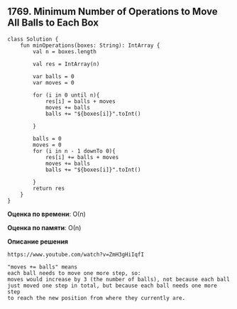 ## 1769. Minimum Number of Operations to Move All Balls to Each Box


```
class Solution {
    fun minOperations(boxes: String): IntArray {
        val n = boxes.length

        val res = IntArray(n)

        var balls = 0
        var moves = 0

        for (i in 0 until n){
            res[i] = balls + moves
            moves += balls
            balls += "${boxes[i]}".toInt()
            
        }

        balls = 0
        moves = 0
        for (i in n - 1 downTo 0){
            res[i] += balls + moves
            moves += balls
            balls += "${boxes[i]}".toInt()
            
        }
        return res
    }
}

```

**Оценка по времени**: О(n)


**Оценка по памяти**: О(n)


**Описание решения**
```
https://www.youtube.com/watch?v=ZmH3gHiIqfI

"moves += balls" means 
each ball needs to move one more step, so:
moves would increase by 3 (the number of balls), not because each ball 
just moved one step in total, but because each ball needs one more step 
to reach the new position from where they currently are.
```